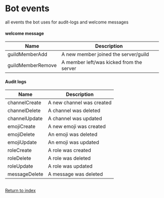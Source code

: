 # Bot events

all events the bot uses for audit-logs and welcome messages

#### welcome message

| Name              | Description                              |
| ----------------- | ---------------------------------------- |
| guildMemberAdd    | A new member joined the server/guild     |
| guildMemberRemove | A member left/was kicked from the server |

#### Audit logs

| Name          | Description               |
| ------------- | ------------------------- |
| channelCreate | A new channel was created |
| channelDelete | A channel was deleted     |
| channelUpdate | A channel was updated     |
| emojiCreate   | A new emoji was created   |
| emojiDelete   | An emoji was deleted      |
| emojiUpdate   | An emoji was updated      |
| roleCreate    | A role was created        |
| roleDelete    | A role was deleted        |
| roleUpdate    | A role was updated        |
| messageDelete | A message was deleted     |

##

[Return to index](README.md)
